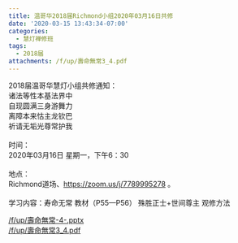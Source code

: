 ```yaml
---
title: 温哥华2018届Richmond小组2020年03月16日共修
date: '2020-03-15 13:43:34-07:00'
categories:
  - 慧灯禅修班
tags:
  - 2018届
attachments: /f/up/壽命無常3_4.pdf
---
```

2018届温哥华慧灯小组共修通知：\
诸法等性本基法界中\
自现圆满三身游舞力\
离障本来怙主龙钦巴\
祈请无垢光尊常护我\
\
时间：\
2020年03月16日 星期一，下午6：30\
\
地点：\
Richmond道场、<https://zoom.us/j/7789995278> 。\
\
学习内容：寿命无常 教材（P55—P56） 殊胜正士+世间尊主 观修方法

[/f/up/壽命無常-4-.pptx](http://huidengchanxiu.net/hdv/f/up/壽命無常-4-.pptx)   
[/f/up/壽命無常3_4.pdf](http://huidengchanxiu.net/hdv/f/up/壽命無常3_4.pdf)